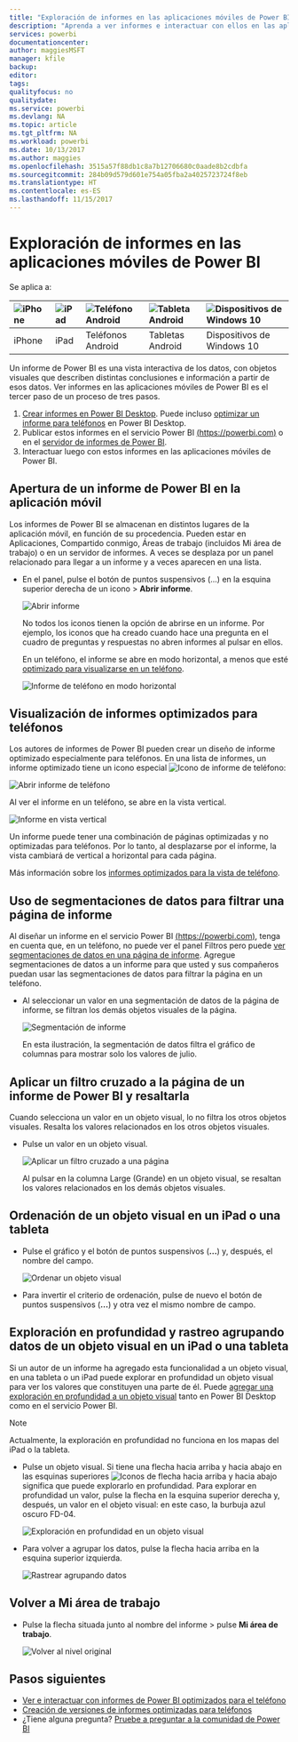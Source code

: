 ```yaml
---
title: "Exploración de informes en las aplicaciones móviles de Power BI"
description: "Aprenda a ver informes e interactuar con ellos en las aplicaciones móviles de Power BI del teléfono o la tableta. Cree informes en el servicio Power BI o en Power BI Desktop y, luego, interactúe con ellos en las aplicaciones móviles. "
services: powerbi
documentationcenter: 
author: maggiesMSFT
manager: kfile
backup: 
editor: 
tags: 
qualityfocus: no
qualitydate: 
ms.service: powerbi
ms.devlang: NA
ms.topic: article
ms.tgt_pltfrm: NA
ms.workload: powerbi
ms.date: 10/13/2017
ms.author: maggies
ms.openlocfilehash: 3515a57f88db1c8a7b12706680c0aade8b2cdbfa
ms.sourcegitcommit: 284b09d579d601e754a05fba2a4025723724f8eb
ms.translationtype: HT
ms.contentlocale: es-ES
ms.lasthandoff: 11/15/2017
---
```

# <a name="explore-reports-in-the-power-bi-mobile-apps"></a>Exploración de informes en las aplicaciones móviles de Power BI
Se aplica a:

| ![iPhone](media/mobile-reports-in-the-mobile-apps/ios-logo-40-px.png) | ![iPad](media/mobile-reports-in-the-mobile-apps/ios-logo-40-px.png) | ![Teléfono Android](media/mobile-reports-in-the-mobile-apps/android-logo-40-px.png) | ![Tableta Android](media/mobile-reports-in-the-mobile-apps/android-logo-40-px.png) | ![Dispositivos de Windows 10](media/mobile-reports-in-the-mobile-apps/win-10-logo-40-px.png) |
|:--- |:--- |:--- |:--- |:--- |
| iPhone |iPad |Teléfonos Android |Tabletas Android |Dispositivos de Windows 10 |

Un informe de Power BI es una vista interactiva de los datos, con objetos visuales que describen distintas conclusiones e información a partir de esos datos. Ver informes en las aplicaciones móviles de Power BI es el tercer paso de un proceso de tres pasos.

1. [Crear informes en Power BI Desktop](desktop-report-view.md). Puede incluso [optimizar un informe para teléfonos](mobile-apps-view-phone-report.md) en Power BI Desktop. 
2. Publicar estos informes en el servicio Power BI [(https://powerbi.com)](https://powerbi.com) o en el [servidor de informes de Power BI](report-server/get-started.md).  
3. Interactuar luego con estos informes en las aplicaciones móviles de Power BI.

## <a name="open-a-power-bi-report-in-the-mobile-app"></a>Apertura de un informe de Power BI en la aplicación móvil
Los informes de Power BI se almacenan en distintos lugares de la aplicación móvil, en función de su procedencia. Pueden estar en Aplicaciones, Compartido conmigo, Áreas de trabajo (incluidos Mi área de trabajo) o en un servidor de informes. A veces se desplaza por un panel relacionado para llegar a un informe y a veces aparecen en una lista.

* En el panel, pulse el botón de puntos suspensivos (...) en la esquina superior derecha de un icono > **Abrir informe**.
  
  ![Abrir informe](media/mobile-reports-in-the-mobile-apps/power-bi-android-open-report-tile.png)
  
  No todos los iconos tienen la opción de abrirse en un informe. Por ejemplo, los iconos que ha creado cuando hace una pregunta en el cuadro de preguntas y respuestas no abren informes al pulsar en ellos. 
  
  En un teléfono, el informe se abre en modo horizontal, a menos que esté [optimizado para visualizarse en un teléfono](mobile-reports-in-the-mobile-apps.md#view-reports-optimized-for-phones).
  
  ![Informe de teléfono en modo horizontal](media/mobile-reports-in-the-mobile-apps/power-bi-iphone-report-landscape.png)

## <a name="view-reports-optimized-for-phones"></a>Visualización de informes optimizados para teléfonos
Los autores de informes de Power BI pueden crear un diseño de informe optimizado especialmente para teléfonos. En una lista de informes, un informe optimizado tiene un icono especial ![Icono de informe de teléfono](media/mobile-reports-in-the-mobile-apps/power-bi-phone-report-icon.png):

![Abrir informe de teléfono](media/mobile-reports-in-the-mobile-apps/power-bi-android-phone-report.png)

Al ver el informe en un teléfono, se abre en la vista vertical.

![Informe en vista vertical](media/mobile-reports-in-the-mobile-apps/07-power-bi-phone-report-portrait.png)

Un informe puede tener una combinación de páginas optimizadas y no optimizadas para teléfonos. Por lo tanto, al desplazarse por el informe, la vista cambiará de vertical a horizontal para cada página.

Más información sobre los [informes optimizados para la vista de teléfono](mobile-apps-view-phone-report.md).

## <a name="use-slicers-to-filter-a-report-page"></a>Uso de segmentaciones de datos para filtrar una página de informe
Al diseñar un informe en el servicio Power BI [(https://powerbi.com)](https://powerbi.com), tenga en cuenta que, en un teléfono, no puede ver el panel Filtros pero puede [ver segmentaciones de datos en una página de informe](power-bi-visualization-slicers.md). Agregue segmentaciones de datos a un informe para que usted y sus compañeros puedan usar las segmentaciones de datos para filtrar la página en un teléfono.

* Al seleccionar un valor en una segmentación de datos de la página de informe, se filtran los demás objetos visuales de la página.
  
  ![Segmentación de informe](media/mobile-reports-in-the-mobile-apps/power-bi-android-tablet-report-slicer.png)
  
  En esta ilustración, la segmentación de datos filtra el gráfico de columnas para mostrar solo los valores de julio.

## <a name="cross-filter-and-highlight-a-power-bi-report-page"></a>Aplicar un filtro cruzado a la página de un informe de Power BI y resaltarla
Cuando selecciona un valor en un objeto visual, lo no filtra los otros objetos visuales. Resalta los valores relacionados en los otros objetos visuales.

* Pulse un valor en un objeto visual.
  
  ![Aplicar un filtro cruzado a una página](media/mobile-reports-in-the-mobile-apps/power-bi-android-tablet-report-highlight.png)
  
  Al pulsar en la columna Large (Grande) en un objeto visual, se resaltan los valores relacionados en los demás objetos visuales. 

## <a name="sort-a-visual-on-an-ipad-or-a-tablet"></a>Ordenación de un objeto visual en un iPad o una tableta
* Pulse el gráfico y el botón de puntos suspensivos (**...**) y, después, el nombre del campo.
  
   ![Ordenar un objeto visual](media/mobile-reports-in-the-mobile-apps/power-bi-android-tablet-report-sort.png)
* Para invertir el criterio de ordenación, pulse de nuevo el botón de puntos suspensivos (**...**) y otra vez el mismo nombre de campo.

## <a name="drill-down-and-up-in-a-visual-on-an-ipad-or-a-tablet"></a>Exploración en profundidad y rastreo agrupando datos de un objeto visual en un iPad o una tableta
Si un autor de un informe ha agregado esta funcionalidad a un objeto visual, en una tableta o un iPad puede explorar en profundidad un objeto visual para ver los valores que constituyen una parte de él. Puede [agregar una exploración en profundidad a un objeto visual](power-bi-visualization-drill-down.md) tanto en Power BI Desktop como en el servicio Power BI. 

> [!NOTE]
> Actualmente, la exploración en profundidad no funciona en los mapas del iPad o la tableta.
> 
> 

* Pulse un objeto visual. Si tiene una flecha hacia arriba y hacia abajo en las esquinas superiores ![Iconos de flecha hacia arriba y hacia abajo](media/mobile-reports-in-the-mobile-apps/power-bi-mobile-drill-up-down.png)significa que puede explorarlo en profundidad. Para explorar en profundidad un valor, pulse la flecha en la esquina superior derecha y, después, un valor en el objeto visual: en este caso, la burbuja azul oscuro FD-04.
  
  ![Exploración en profundidad en un objeto visual](media/mobile-reports-in-the-mobile-apps/power-bi-mobile-drill-down-one.png)
* Para volver a agrupar los datos, pulse la flecha hacia arriba en la esquina superior izquierda.
  
  ![Rastrear agrupando datos](media/mobile-reports-in-the-mobile-apps/power-bi-mobile-drill-up.png)

## <a name="go-back-to-my-workspace"></a>Volver a Mi área de trabajo
* Pulse la flecha situada junto al nombre del informe > pulse **Mi área de trabajo**.
  
  ![Volver al nivel original](media/mobile-reports-in-the-mobile-apps/power-bi-iphone-report-back.png)

## <a name="next-steps"></a>Pasos siguientes
* [Ver e interactuar con informes de Power BI optimizados para el teléfono](mobile-apps-view-phone-report.md)
* [Creación de versiones de informes optimizadas para teléfonos](desktop-create-phone-report.md)
* ¿Tiene alguna pregunta? [Pruebe a preguntar a la comunidad de Power BI](http://community.powerbi.com/)

